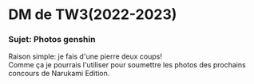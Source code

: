# DM de TW3(2022-2023)

### Sujet: Photos genshin

Raison simple: je fais d'une pierre deux coups!\
Comme ça je pourrais l'utiliser pour soumettre les photos des prochains concours de Narukami Edition.